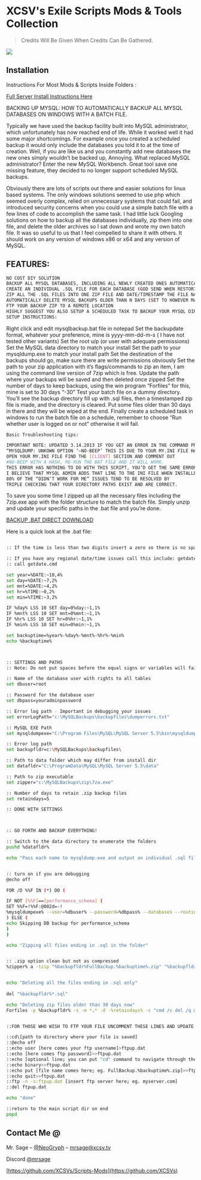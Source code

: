 # XCSV's Exile Scripts Mods & Tools Collection
> Credits Will Be Given When Credits Can Be Gathered.


![](header.png)

## Installation

Instructions For Most Mods & Scripts Inside Folders :

<a href="https://github.com/XCSVs/Scripts-Mods/blob/master/INSTRUCTIONS/Exile%20Server%20Owner%20Guide%20v1.7.pdf
">Full Server Install Instructions Here</a>



BACKING UP MYSQL: HOW TO AUTOMATICALLY BACKUP ALL MYSQL DATABASES ON WINDOWS WITH A BATCH FILE.


 Typically we have used the backup facility built into MySQL administrator, which unfortunately has now reached end of life. While it worked well it had some major shortcomings. For example once you created a scheduled backup it would only include the databases you told it to at the time of creation.
  Well, if you are like us and you constantly add new databases the new ones simply wouldn’t be backed up, Annoying. What replaced MySQL administrator? Enter the new MySQL Workbench. Great tool save one missing feature, they decided to no longer support scheduled MySQL backups.

Obviously there are lots of scripts out there and easier solutions for linux based systems. The only windows solutions seemed to use php which seemed overly complex, relied on unnecessary systems that could fail, and introduced security concerns when you could use a simple batch file with a few lines of code to accomplish the same task. 
I had little luck Googling solutions on how to backup all the databases individually, zip them into one file, and delete the older archives so I sat down and wrote my own batch file. It was so useful to us that I feel compelled to share it with others. It should work on any version of windows x86 or x64 and any version of MySQL.


## FEATURES:

```sh
NO COST DIY SOLUTION
BACKUP ALL MYSQL DATABASES, INCLUDING ALL NEWLY CREATED ONES AUTOMATICALLY
CREATE AN INDIVIDUAL .SQL FILE FOR EACH DATABASE (GOD SEND WHEN RESTORING)
ZIP ALL THE .SQL FILES INTO ONE ZIP FILE AND DATE/TIMESTAMP THE FILE NAME TO SAVE SPACE
AUTOMATICALLY DELETE MYSQL BACKUPS OLDER THAN N DAYS (SET TO HOWEVER MANY DAYS YOU LIKE)
FTP YOUR BACKUP ZIP TO A REMOTE LOCATION
HIGHLY SUGGEST YOU ALSO SETUP A SCHEDULED TASK TO BACKUP YOUR MYSQL DIRECTORY AND YOUR NEW BACKUP FOLDER TO AN OFF SITE LOCATION
SETUP INSTRUCTIONS:
```
Right click and edit mysqlbackup.bat file in notepad
Set the backupdate format, whatever your preference, mine is yyyy-mm-dd-m-s ( I have not tested other variants)
Set the root u/p (or user with adequate permissions)
Set the MySQL data directory to match your install
Set the path to your mysqldump.exe to match your install path
Set the destination of the backups should go, make sure there are write permissions obviously
Set the path to your zip application with it’s flags/commands to zip an item, I am using the command line version of 7zip which is free.
Update the path where your backups will be saved and then deleted once zipped
Set the number of days to keep backups, using the win program “Forfiles” for this, mine is set to 30 days “-30”
Test your batch file on a dummy directory. You’ll see the backup directory fill up with .sql files, then a timestamped zip file is made, and the directory is cleared. Put some files older than 30 days in there and they will be wiped at the end.
Finally create a scheduled task in windows to run the batch file on a schedule, remember to choose “Run whether user is logged on or not” otherwise it will fail.
 


```sh
Basic Troubleshooting tips:

IMPORTANT NOTE: UPDATED 3.14.2013 IF YOU GET AN ERROR IN THE COMMAND PROMPT STATING
“MYSQLDUMP: UNKOWN OPTION ‘–NO-BEEP’ THIS IS DUE TO YOUR MY.INI FILE HAVING AN INVALID OPTION UNDER [CLIENT].
OPEN YOUR MY.INI FILE FIND THE [CLIENT] SECTION AND COMMENT OUT 
#NO-BEEP WITH A HASH, RE-RUN THE BAT FILE AND IT WILL WORK.
THIS ERROR HAS NOTHING TO DO WITH THIS SCRIPT, YOU’D GET THE SAME ERROR IF YOU RAN MYSQLDUMP.EXE DIRECTLY.
I BELIEVE THAT MYSQL ADMIN ADDS THAT LINE TO THE INI FILE WHEN INSTALLED, THANKS ORACLE.
80% OF THE “DIDN’T WORK FOR ME” ISSUES TEND TO BE RESOLVED BY 
TRIPLE CHECKING THAT YOUR DIRECTORY PATHS EXIST AND ARE CORRECT.
```

 

To save you some time I zipped up all the necessary files including the 7zip.exe app with the folder structure to match the batch file. Simply unzip and update your specific paths in the .bat file and you’re done.


<a href="https://www.redolive.com/downloads/Auto-MySQL-Backup-Win-1.5.zip
">BACKUP .BAT DIRECT DOWNLOAD</a>


Here is a quick look at the .bat file:


```sh

:: If the time is less than two digits insert a zero so there is no space to break the filename

:: If you have any regional date/time issues call this include: getdate.cmd  credit: Simon Sheppard for this cmd - untested
:: call getdate.cmd

set year=%DATE:~10,4%
set day=%DATE:~7,2%
set mnt=%DATE:~4,2%
set hr=%TIME:~0,2%
set min=%TIME:~3,2%

IF %day% LSS 10 SET day=0%day:~1,1%
IF %mnt% LSS 10 SET mnt=0%mnt:~1,1%
IF %hr% LSS 10 SET hr=0%hr:~1,1%
IF %min% LSS 10 SET min=0%min:~1,1%

set backuptime=%year%-%day%-%mnt%-%hr%-%min%
echo %backuptime%



:: SETTINGS AND PATHS 
:: Note: Do not put spaces before the equal signs or variables will fail

:: Name of the database user with rights to all tables
set dbuser=root

:: Password for the database user
set dbpass=youradminpassword

:: Error log path - Important in debugging your issues
set errorLogPath="c:\MySQLBackups\backupfiles\dumperrors.txt"

:: MySQL EXE Path
set mysqldumpexe="C:\Program Files\MySQL\MySQL Server 5.5\bin\mysqldump.exe"

:: Error log path
set backupfldr=c:\MySQLBackups\backupfiles\

:: Path to data folder which may differ from install dir
set datafldr="C:\ProgramData\MySQL\MySQL Server 5.5\data"

:: Path to zip executable
set zipper="c:\MySQLBackups\zip\7za.exe"

:: Number of days to retain .zip backup files 
set retaindays=5

:: DONE WITH SETTINGS



:: GO FORTH AND BACKUP EVERYTHING!

:: Switch to the data directory to enumerate the folders
pushd %datafldr%

echo "Pass each name to mysqldump.exe and output an individual .sql file for each"


:: turn on if you are debugging
@echo off

FOR /D %%F IN (*) DO (

IF NOT [%%F]==[performance_schema] (
SET %%F=!%%F:@002d=-!
%mysqldumpexe% --user=%dbuser% --password=%dbpass% --databases --routines --log-error=%errorLogPath% %%F > "%backupfldr%%%F.%backuptime%.sql"
) ELSE (
echo Skipping DB backup for performance_schema
)
)

echo "Zipping all files ending in .sql in the folder"


:: .zip option clean but not as compressed
%zipper% a -tzip "%backupfldr%FullBackup.%backuptime%.zip" "%backupfldr%*.sql"


echo "Deleting all the files ending in .sql only"
 
del "%backupfldr%*.sql"

echo "Deleting zip files older than 30 days now"
Forfiles -p %backupfldr% -s -m *.* -d -%retaindays% -c "cmd /c del /q @path"


::FOR THOSE WHO WISH TO FTP YOUR FILE UNCOMMENT THESE LINES AND UPDATE - Thanks Kamil for this addition!

::cd\[path to directory where your file is saved]
::@echo off
::echo user [here comes your ftp username]>ftpup.dat
::echo [here comes ftp password]>>ftpup.dat
::echo [optional line; you can put "cd" command to navigate through the folders on the ftp server; eg. cd\folder1\folder2]>>ftpup.dat
::echo binary>>ftpup.dat
::echo put [file name comes here; eg. FullBackup.%backuptime%.zip]>>ftpup.dat
::echo quit>>ftpup.dat
::ftp -n -s:ftpup.dat [insert ftp server here; eg. myserver.com]
::del ftpup.dat

echo "done"

::return to the main script dir on end
popd

```



## Contact Me @

Mr. Sage – [@NeoGryph](https://twitter.com/NeoGryph) – mrsage@xcsv.tv

Discord [@mrsage](https://discord.gg/tvhquY6)

[https://github.com/XCSVs/Scripts-Mods](https://github.com/XCSVs)